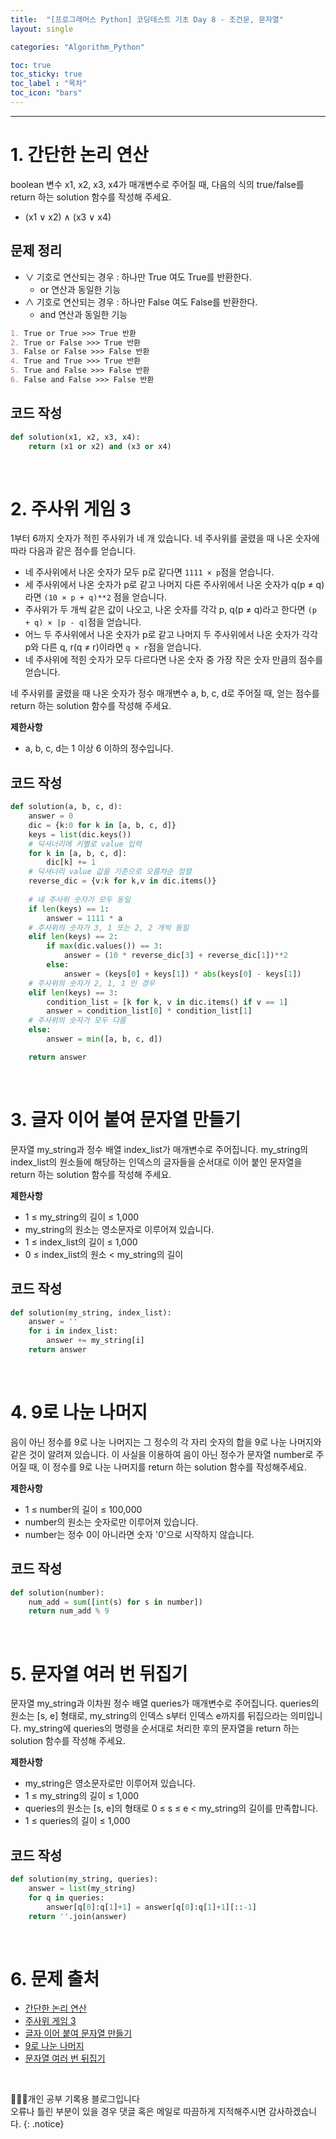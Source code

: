 ```yaml
---
title:  "[프로그래머스 Python] 코딩테스트 기초 Day 8 - 조건문, 문자열"
layout: single

categories: "Algorithm_Python"

toc: true
toc_sticky: true
toc_label : "목차"
toc_icon: "bars"
---
```


***

# 1. 간단한 논리 연산
boolean 변수 x1, x2, x3, x4가 매개변수로 주어질 때, 다음의 식의 true/false를 return 하는 solution 함수를 작성해 주세요.
- (x1 ∨ x2) ∧ (x3 ∨ x4)

## 문제 정리
- ∨ 기호로 연산되는 경우 : 하나만 True 여도 True를 반환한다.
  - or 연산과 동일한 기능
- ∧ 기호로 연산되는 경우 : 하나만 False 여도 False를 반환한다.
  - and 연산과 동일한 기능

```markdown
1. True or True >>> True 반환
2. True or False >>> True 반환
3. False or False >>> False 반환
4. True and True >>> True 반환
5. True and False >>> False 반환
6. False and False >>> False 반환
```

## 코드 작성
```python
def solution(x1, x2, x3, x4):
    return (x1 or x2) and (x3 or x4)
```

<br>

# 2. 주사위 게임 3
1부터 6까지 숫자가 적힌 주사위가 네 개 있습니다. 네 주사위를 굴렸을 때 나온 숫자에 따라 다음과 같은 점수를 얻습니다.

- 네 주사위에서 나온 숫자가 모두 p로 같다면 ```1111 × p```점을 얻습니다.
- 세 주사위에서 나온 숫자가 p로 같고 나머지 다른 주사위에서 나온 숫자가 q(p ≠ q)라면 ```(10 × p + q)**2``` 점을 얻습니다.
- 주사위가 두 개씩 같은 값이 나오고, 나온 숫자를 각각 p, q(p ≠ q)라고 한다면 ```(p + q) × |p - q|```점을 얻습니다.
- 어느 두 주사위에서 나온 숫자가 p로 같고 나머지 두 주사위에서 나온 숫자가 각각 p와 다른 q, r(q ≠ r)이라면 ```q × r```점을 얻습니다.
- 네 주사위에 적힌 숫자가 모두 다르다면 나온 숫자 중 가장 작은 숫자 만큼의 점수를 얻습니다.

네 주사위를 굴렸을 때 나온 숫자가 정수 매개변수 a, b, c, d로 주어질 때, 얻는 점수를 return 하는 solution 함수를 작성해 주세요.

**제한사항**
- a, b, c, d는 1 이상 6 이하의 정수입니다.

## 코드 작성
```python
def solution(a, b, c, d):
    answer = 0
    dic = {k:0 for k in [a, b, c, d]}
    keys = list(dic.keys())
    # 딕셔너리에 키별로 value 입력
    for k in [a, b, c, d]:
        dic[k] += 1
    # 딕셔너리 value 값을 기준으로 오름차순 정렬
    reverse_dic = {v:k for k,v in dic.items()}    
    
    # 네 주사위 숫자가 모두 동일
    if len(keys) == 1:
        answer = 1111 * a
    # 주사위의 숫자가 3, 1 또는 2, 2 개씩 동일
    elif len(keys) == 2:
        if max(dic.values()) == 3:
            answer = (10 * reverse_dic[3] + reverse_dic[1])**2
        else:
            answer = (keys[0] + keys[1]) * abs(keys[0] - keys[1])
    # 주사위의 숫자가 2, 1, 1 인 경우    
    elif len(keys) == 3:
        condition_list = [k for k, v in dic.items() if v == 1]
        answer = condition_list[0] * condition_list[1]
    # 주사위의 숫자가 모두 다름
    else:
        answer = min([a, b, c, d])

    return answer
```

<br>

# 3. 글자 이어 붙여 문자열 만들기
문자열 my_string과 정수 배열 index_list가 매개변수로 주어집니다. my_string의 index_list의 원소들에 해당하는 인덱스의 글자들을 순서대로 이어 붙인 문자열을 return 하는 solution 함수를 작성해 주세요.

**제한사항**
- 1 ≤ my_string의 길이 ≤ 1,000
- my_string의 원소는 영소문자로 이루어져 있습니다.
- 1 ≤ index_list의 길이 ≤ 1,000
- 0 ≤ index_list의 원소 < my_string의 길이

## 코드 작성
```python
def solution(my_string, index_list):
    answer = ''
    for i in index_list:
        answer += my_string[i]
    return answer
```

<br>

# 4. 9로 나눈 나머지
음이 아닌 정수를 9로 나눈 나머지는 그 정수의 각 자리 숫자의 합을 9로 나눈 나머지와 같은 것이 알려져 있습니다.
이 사실을 이용하여 음이 아닌 정수가 문자열 number로 주어질 때, 이 정수를 9로 나눈 나머지를 return 하는 solution 함수를 작성해주세요.

**제한사항**
- 1 ≤ number의 길이 ≤ 100,000
- number의 원소는 숫자로만 이루어져 있습니다.
- number는 정수 0이 아니라면 숫자 '0'으로 시작하지 않습니다.

## 코드 작성
```python
def solution(number):
    num_add = sum([int(s) for s in number])
    return num_add % 9
```

<br>

# 5. 문자열 여러 번 뒤집기
문자열 my_string과 이차원 정수 배열 queries가 매개변수로 주어집니다. queries의 원소는 [s, e] 형태로, my_string의 인덱스 s부터 인덱스 e까지를 뒤집으라는 의미입니다. my_string에 queries의 명령을 순서대로 처리한 후의 문자열을 return 하는 solution 함수를 작성해 주세요.

**제한사항**
- my_string은 영소문자로만 이루어져 있습니다.
- 1 ≤ my_string의 길이 ≤ 1,000
- queries의 원소는 [s, e]의 형태로 0 ≤ s ≤ e < my_string의 길이를 만족합니다.
- 1 ≤ queries의 길이 ≤ 1,000

## 코드 작성
```python
def solution(my_string, queries):
    answer = list(my_string)
    for q in queries:
        answer[q[0]:q[1]+1] = answer[q[0]:q[1]+1][::-1]
    return ''.join(answer)
```

<br>

# 6. 문제 출처
- [간단한 논리 연산](https://school.programmers.co.kr/learn/courses/30/lessons/181917)
- [주사위 게임 3](https://school.programmers.co.kr/learn/courses/30/lessons/181916)
- [글자 이어 붙여 문자열 만들기](https://school.programmers.co.kr/learn/courses/30/lessons/181915)
- [9로 나눈 나머지](https://school.programmers.co.kr/learn/courses/30/lessons/181914)
- [문자열 여러 번 뒤집기](https://school.programmers.co.kr/learn/courses/30/lessons/181913)

<br>

👩🏻‍💻개인 공부 기록용 블로그입니다
<br>오류나 틀린 부분이 있을 경우 댓글 혹은 메일로 따끔하게 지적해주시면 감사하겠습니다.
{: .notice}